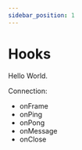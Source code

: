 ```yaml
---
sidebar_position: 1
---
```


# Hooks

Hello World.

Connection:

-   onFrame
-   onPing
-   onPong
-   onMessage
-   onClose
